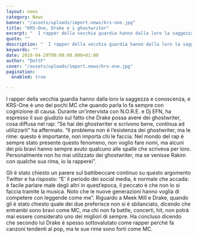 ```yaml
---
layout: news
category: News
banner: "/assets/uploads/import.news/krs-one.jpg"
title: "KRS-One, Drake e i ghostwriter"
excerpt: "  I rapper della vecchia guardia hanno dalla loro la saggezza e conoscenza, e KRS-One è uno dei pochi MC che quando parla lo fa sempre con cognizione di causa. Durante un’intervista con N.O.R.E. e Dj EFN, ha espresso il suo giudizio sul fatto che Drake possa avere dei ghostwriter, cosa diffusa nel rap: “Se hai dei ghostwriter [&hellip"
quote: ""
description: "  I rapper della vecchia guardia hanno dalla loro la saggezza e conoscenza, e KRS-One è uno dei pochi MC che quando parla lo fa sempre con cognizione di causa. Durante un’intervista con N.O.R.E. e Dj EFN, ha espresso il suo giudizio sul fatto che Drake possa avere dei ghostwriter, cosa diffusa nel rap: “Se hai dei ghostwriter [&hellip"
keywords: ""
date: 2016-04-29T00:00:00.000+01:00
author: "DottF"
cover: "/assets/uploads/import.news/krs-one.jpg"
pagination:
  enabled: true

---
```


I rapper della vecchia guardia hanno dalla loro la saggezza e conoscenza, e KRS-One è uno dei pochi MC che quando parla lo fa sempre con cognizione di causa. Durante un’intervista con N.O.R.E. e Dj EFN, ha espresso il suo giudizio sul fatto che Drake possa avere dei ghostwriter, cosa diffusa nel rap: “Se hai dei ghostwriter e scrivono bene, continua ad utilizzarli” ha affermato. “Il problema non è l’esistenza dei ghostwriter, ma le rime: questo è importante, non importa chi le faccia. Nel mondo del rap è sempre stato presente questo fenomeno, non voglio fare nomi, ma alcuni dei più bravi hanno sempre avuto qualcuno alle spalle che scriveva per loro. Personalmente non ho mai utilizzato dei ghostwriter, ma se venisse Rakim con qualche sua rima, io la rapperei”.

Gli è stato chiesto un parere sul battibeccare continuo su questo argomento Twitter e ha risposto: “E’ il periodo dei social media, è normale che accada: è facile parlare male degli altri in quest’epoca, il peccato è che non lo si faccia tramite la musica. Noto che le nuove generazioni hanno voglia di competere con leggende come me”. Riguardo a Meek Mill e Drake, quando gli è stato chiesto quale dei due preferisce non si è sbilanciato, dicendo che entrambi sono bravi come MC, ma chi non fa battle, concerti, hit, non potrà mai essere considerato uno dei migliori di sempre. Ha concluso dicendo che secondo lui Drake è spesso sottovalutato come rapper perché fa canzoni tendenti al pop, ma le sue rime sono forti come MC.